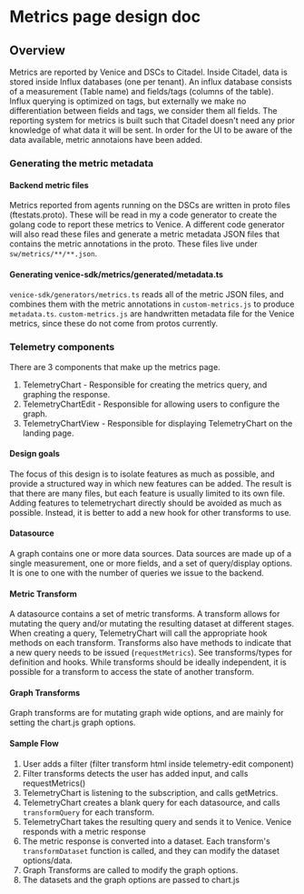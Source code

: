 # Metrics page design doc

## Overview
Metrics are reported by Venice and DSCs to Citadel. Inside Citadel, data is stored inside Influx databases (one per tenant). An influx database consists of a measurement (Table name) and fields/tags (columns of the table). Influx querying is optimized on tags, but externally we make no differentiation between fields and tags, we consider them all fields. The reporting system for metrics is built such that Citadel doesn't need any prior knowledge of what data it will be sent. In order for the UI to be aware of the data available, metric annotaions have been added.

### Generating the metric metadata

#### Backend metric files
Metrics reported from agents running on the DSCs are written in proto files (ftestats.proto). These will be read in my a code generator to create the golang code to report these metrics to Venice. A different code generator will also read these files and generate a metric metadata JSON files that contains the metric annotations in the proto. These files live under `sw/metrics/**/**.json`. 

#### Generating venice-sdk/metrics/generated/metadata.ts
`venice-sdk/generators/metrics.ts` reads all of the metric JSON files, and combines them with the metric annotations in `custom-metrics.js` to produce `metadata.ts`. `custom-metrics.js` are handwritten metadata file for the Venice metrics, since these do not come from protos currently.

### Telemetry components
There are 3 components that make up the metrics page.
1. TelemetryChart - Responsible for creating the metrics query, and graphing the response.
2. TelemetryChartEdit - Responsible for allowing users to configure the graph.
3. TelemetryChartView - Responsible for displaying TelemetryChart on the landing page.

#### Design goals
The focus of this design is to isolate features as much as possible, and provide a structured way in which new features can be added. The result is that there are many files, but each feature is usually limited to its own file. Adding features to telemetrychart directly should be avoided as much as possible. Instead, it is better to add a new hook for other transforms to use.

#### Datasource 
A graph contains one or more data sources. Data sources are made up of a single measurement, one or more fields, and a set of query/display options. It is one to one with the number of queries we issue to the backend. 

#### Metric Transform
A datasource contains a set of metric transforms. A transform allows for mutating the query and/or mutating the resulting dataset at different stages.
When creating a query, TelemetryChart will call the appropriate hook methods on each transform. Transforms also have methods to indicate that a new query needs to be issued (`requestMetrics`). See transforms/types for definition and hooks. While transforms should be ideally independent, it is possible for a transform to access the state of another transform.

#### Graph Transforms
Graph transforms are for mutating graph wide options, and are mainly for setting the chart.js graph options.

#### Sample Flow
1. User adds a filter (filter transform html inside telemetry-edit component)
2. Filter transforms detects the user has added input, and calls requestMetrics()
3. TelemetryChart is listening to the subscription, and calls getMetrics.
4. TelemetryChart creates a blank query for each datasource, and calls `transformQuery` for each transform.
5. TelemetryChart takes the resulting query and sends it to Venice. Venice responds with a metric response
6. The metric response is converted into a dataset. Each transform's `transformDataset` function is called, and they can modify the dataset options/data.
7. Graph Transforms are called to modify the graph options.
8. The datasets and the graph options are passed to chart.js